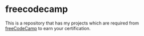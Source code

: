 # freecodecamp
This is a repository that has my projects which are required from [freeCodeCamp](https://www.freecodecamp.org/learn) to earn your certification.

